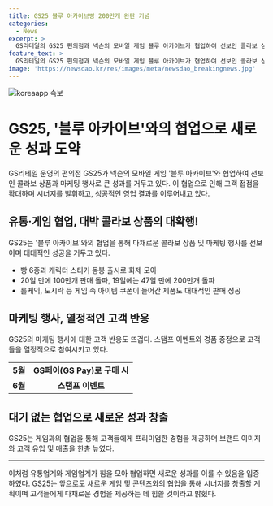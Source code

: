 ```yaml
---
title: GS25 블루 아카이브빵 200만개 완판 기념
categories:
  - News
excerpt: >
  GS리테일의 GS25 편의점과 넥슨의 모바일 게임 블루 아카이브가 협업하여 선보인 콜라보 상품과 마케팅 행사가 대성공을 거뒀다. 블루 아카이브 빵 6종과 캐릭터 스티커는 출시 직후부터 큰 화제를 모았고, 20일 만에 100만개 판매를 돌파했으며, 롤케익과 도시락 역시 큰 인기를 끌었다. 또한, 마케팅 행사에 대한 반응도 매우 뜨거워 여러 경품 행사는 하루 만에 종료되거나 전량 소진되기도 했다. GS리테일은 이러한 협업을 통해 젊은 세대에게 친근한 브랜드 이미지를 형성하고, 앞으로도 다양한 게임 및 콘텐츠와의 협업을 모색할 계획이라고 밝혔다.
feature_text: >
  GS리테일의 GS25 편의점과 넥슨의 모바일 게임 블루 아카이브가 협업하여 선보인 콜라보 상품과 마케팅 행사가 대성공을 거뒀다. 블루 아카이브 빵 6종과 캐릭터 스티커는 출시 직후부터 큰 화제를 모았고, 20일 만에 100만개 판매를 돌파했으며, 롤케익과 도시락 역시 큰 인기를 끌었다. 또한, 마케팅 행사에 대한 반응도 매우 뜨거워 여러 경품 행사는 하루 만에 종료되거나 전량 소진되기도 했다. GS리테일은 이러한 협업을 통해 젊은 세대에게 친근한 브랜드 이미지를 형성하고, 앞으로도 다양한 게임 및 콘텐츠와의 협업을 모색할 계획이라고 밝혔다.
image: 'https://newsdao.kr/res/images/meta/newsdao_breakingnews.jpg'
---
```


<p><img src="https://newsdao.kr/res/images/meta/newsdao_breakingnews.jpg" alt="koreaapp 속보" /></p>

<h1>GS25, '블루 아카이브'와의 협업으로 새로운 성과 도약</h1>

<p data-ke-size="size16">GS리테일 운영의 편의점 GS25가 넥슨의 모바일 게임 '블루 아카이브'와 협업하여 선보인 콜라보 상품과 마케팅 행사로 큰 성과를 거두고 있다. 이 협업으로 인해 고객 접점을 확대하며 시너지를 발휘하고, 성공적인 영업 결과를 이루어내고 있다. </p>

<h2 data-ke-size="size26">유통·게임 협업, 대박 콜라보 상품의 대확행!</h2>

<p data-ke-size="size16">GS25는 '블루 아카이브'와의 협업을 통해 다채로운 콜라보 상품 및 마케팅 행사를 선보이며 대대적인 성공을 거두고 있다. </p>

<ul>
  <li>빵 6종과 캐릭터 스티커 동봉 출시로 화제 모아</li>
  <li>20일 만에 100만개 판매 돌파, 19일에는 47일 만에 200만개 돌파</li>
  <li>롤케익, 도시락 등 게임 속 아이템 쿠폰이 들어간 제품도 대대적인 판매 성공</li>
</ul>

<h2 data-ke-size="size26">마케팅 행사, 열정적인 고객 반응</h2>

<p data-ke-size="size16">GS25의 마케팅 행사에 대한 고객 반응도 뜨겁다. 스탬프 이벤트와 경품 증정으로 고객들을 열정적으로 참여시키고 있다. </p>

<table>
  <tr>
    <td style="text-align: center; height: 17px;"><b>5월</b></td>
    <td style="text-align: center; height: 17px;"><b>GS페이(GS Pay)로 구매 시</b></td>
  </tr>
  <tr>
    <td style="text-align: center; height: 17px;"><b>6월</b></td>
    <td style="text-align: center; height: 17px;"><b>스탬프 이벤트</b></td>
  </tr>
</table>

<h2 data-ke-size="size26">대기 없는 협업으로 새로운 성과 창출</h2>

<p data-ke-size="size16">GS25는 게임과의 협업을 통해 고객들에게 프리미엄한 경험을 제공하며 브랜드 이미지와 고객 유입 및 매출을 한층 높였다.</p>

<hr>

<p data-ke-size="size16">이처럼 유통업계와 게임업계가 힘을 모아 협업하면 새로운 성과를 이룰 수 있음을 입증하였다. GS25는 앞으로도 새로운 게임 및 콘텐츠와의 협업을 통해 시너지를 창출할 계획이며 고객들에게 다채로운 경험을 제공하는 데 힘쓸 것이라고 밝혔다.</p>

